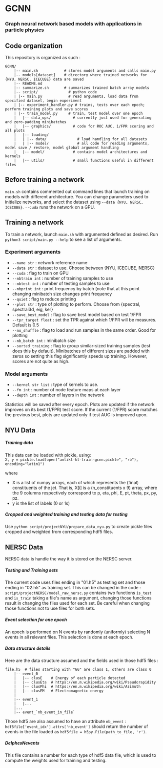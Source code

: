 # GCNN

###  Graph neural network based models with applications in particle physics

## Code organization
This repository is organized as such :
```
GCNN/
    |-- main.sh            # stores model arguments and calls main.py
    |-- models[dataset]    # directory where trained networks for {NYU, NERSC, ICECUBE} data are saved
    |-- README.md
    |-- summarize.sh       # summarizes trained batch array models
    |-- script/              # python code
    | |-- main.py            # read arguments, load data from specified dataset, begin experiment
    | |-- experiment_handler.py # trains, tests over each epoch; perform training plots and save scores
    | |-- train_model.py     # train, test model over one epoch
    |	|-- data_ops/          # currently just used for generating and zero-padding minibatches
    |	|-- graphics/          # code for ROC AUC, 1/FPR scoring and all plots
    |	|-- loading/           
    |	| |-- data/              # load handling for all datasets
    |	| |-- model/             # all code for reading arguments, model save / restore, model global argument handling
    |	|-- model/             # contains model architectures and kernels
    |	|-- utils/             # small functions useful in different files
```

## Before training a network

`main.sh` contains commented out command lines that launch training on models with different architecture. You can change parameters used to initialize networks, and select the dataset using `--data {NYU, NERSC, ICECUBE}`. `--cuda` runs the network on a GPU.

## Training a network

To train a network, launch `main.sh` with argumented defined as desired. Run `python3 script/main.py --help` to see a list of arguments.

### Experiment arguments
* `--name str` : network reference name
* `--data str` : dataset to use. Choose between {NYU, ICECUBE, NERSC}
* `--cuda` : flag to train on GPU
* `--nbtrain int` : number of training samples to use
* `--nbtest int` : number of testing samples to use
* `--nbprint int` : print frequency by batch (note that at this point changing minibatch size changes print frequency
* `--quiet` : flag to reduce printing
* `--plot str` : type of plotting to perform. Choose from {spectral, spectral3d, eig, ker}
* `--save_best_model` : flag to save best model based on test 1/FPR
* `--tpr_target float` : set the TPR against which 1/FPR will be measures. Default is 0.5
* `--no_shuffle` : flag to load and run samples in the same order. Good for plotting
* `--nb_batch int` : minibatch size
* `--sorted_training` : flag to group similar-sized training samples (test does this by default). Minibatches of different sizes are padded with zeros so setting this flag significantly speeds up training. However, scores are not quite as high.


### Model arguments
* `--kernel str list` : type of kernels to use. 
* `--fm int` : number of node feature maps at each layer
* `--depth int` : number of layers in the network

Statistics will be saved after every epoch. Plots are updated if the network improves on its best (1/FPR) test score. If the current (1/FPR) score matches the previous best, plots are updated only if test AUC is improved upon.

## NYU Data

##### Training data
This data can be loaded with pickle, using:\
`X, y = pickle.load(open("antikt-kt-train-gcnn.pickle", "rb"), encoding="latin1")`

where
- X is a list of numpy arrays, each of which represents the (final)
constituents of the jet. That is, X[i] is a (n_constituents x 9)
array, where the 9 columns respectively correspond to p, eta, phi, E,
pt, theta, px, py, pz.
- y is the list of labels (0 or 1s)

##### Cropped and weighted training and testing data for testing
Use `python script/projectNYU/prepare_data_nyu.py` to create pickle files cropped and weighted from corresponding hdf5 files. 

## NERSC Data

NERSC data is handle the way it is stored on the NERSC server.

##### Testing and Training sets
The current code uses files ending in "01.h5" as testing set and those ending in "02.h5" as training set. This can be changed in the code : `script/projectNERSC/model_raw_nersc.py` contains two functions `is_test` and `is_train` taking a file's name as argument, changing those functions result in changing the files used for each set. Be careful when changing those functions not to use files for both sets.

##### Event selection for one epoch
An epoch is performed on N events by randomly (uniformly) selecting N events in all relevant files. This selection is done at each epoch.

##### Data structure details
Here are the data structure assumed and the fields used in those hdf5 files :
```
file.h5  # files starting with "GG" are class 1, others are class 0
    |-- event_0
    |   |-- clusE    # Energy of each particle detected
    |   |-- clusEta  # https://en.m.wikipedia.org/wiki/Pseudorapidity
    |   |-- clusPhi  # https://en.m.wikipedia.org/wiki/Azimuth
    |   |-- clusEM   # Electromagnetic energy
    |
    |-- event_1
    |   |...
    |...
    |-- event_`nb_event_in_file`
```
Those hdf5 are also assumed to have an attribute `nb_event` : `hdf5file['event_idx'].attrs['nb_event']` should return the number of events in the file loaded as `hdf5file = h5py.File(path_to_file, 'r')`.

##### DelphesNevents
This file contains a number for each type of hdf5 data file, which is used to compute the weights used for training and testing. 

